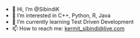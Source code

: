 - 👋 Hi, I’m @SibindiK
- 👀 I’m interested in C++, Python, R, Java
- 🌱 I’m currently learning Test Driven Development 
- 📫 How to reach me: kermit_sibindi@live.com

<!---
SibindiK/SibindiK is a ✨ special ✨ repository because its `README.md` (this file) appears on your GitHub profile.
You can click the Preview link to take a look at your changes.
--->
